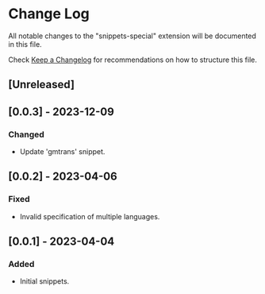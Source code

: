 # Change Log

All notable changes to the "snippets-special" extension will be documented in this file.

Check [Keep a Changelog](http://keepachangelog.com/) for recommendations on how to structure this file.

## [Unreleased]

## [0.0.3] - 2023-12-09

### Changed

- Update 'gmtrans' snippet.

## [0.0.2] - 2023-04-06

### Fixed

- Invalid specification of multiple languages.

## [0.0.1] - 2023-04-04

### Added

- Initial snippets.